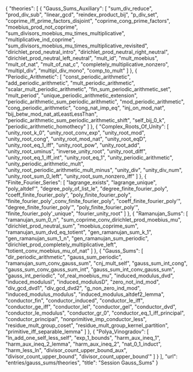 {
    "theories": [
        {
            "Gauss_Sums_Auxiliary": [
                "sum_div_reduce",
                "prod_div_sub",
                "linear_gcd",
                "reindex_product_bij",
                "p_div_set",
                "coprime_iff_prime_factors_disjoint",
                "coprime_cong_prime_factors",
                "moebius_prod_not_coprime",
                "sum_divisors_moebius_mu_times_multiplicative",
                "multiplicative_ind_coprime",
                "sum_divisors_moebius_mu_times_multiplicative_revisited",
                "dirichlet_prod_neutral_intro",
                "dirichlet_prod_neutral_right_neutral",
                "dirichlet_prod_neutral_left_neutral",
                "mult_id",
                "mult_moebius",
                "mult_of_nat",
                "mult_of_nat_c",
                "completely_multiplicative_nonzero",
                "multipl_div",
                "multipl_div_mono",
                "comp_to_mult"
            ]
        },
        {
            "Periodic_Arithmetic": [
                "const_periodic_arithmetic",
                "add_periodic_arithmetic",
                "mult_periodic_arithmetic",
                "scalar_mult_periodic_arithmetic",
                "fin_sum_periodic_arithmetic_set",
                "mult_period",
                "unique_periodic_arithmetic_extension",
                "periodic_arithmetic_sum_periodic_arithmetic",
                "mod_periodic_arithmetic",
                "cong_periodic_arithmetic",
                "cong_nat_imp_eq",
                "inj_on_mod_nat",
                "bij_betw_mod_nat_atLeastLessThan",
                "periodic_arithmetic_sum_periodic_arithmetic_shift",
                "self_bij_0_k",
                "periodic_arithmetic_homothecy"
            ]
        },
        {
            "Complex_Roots_Of_Unity": [
                "unity_root_k_0",
                "unity_root_conv_exp",
                "unity_root_mod",
                "unity_root_cong",
                "unity_root_mod_nat",
                "unity_root_eqD",
                "unity_root_eq_1_iff",
                "unity_root_pow",
                "unity_root_add",
                "unity_root_uminus",
                "inverse_unity_root",
                "unity_root_diff",
                "unity_root_eq_1_iff_int",
                "unity_root_eq_1",
                "unity_periodic_arithmetic",
                "unity_periodic_arithmetic_mult",
                "unity_root_periodic_arithmetic_mult_minus",
                "unity_div",
                "unity_div_num",
                "unity_root_sum_0_left",
                "unity_root_sum_nonzero_iff"
            ]
        },
        {
            "Finite_Fourier_Series": [
                "lagrange_exists",
                "lagrange_unique",
                "poly_altdef'",
                "degree_poly_of_list_le",
                "degree_finite_fourier_poly",
                "coeff_finite_fourier_poly",
                "poly_finite_fourier_poly",
                "finite_fourier_poly'_conv_finite_fourier_poly",
                "coeff_finite_fourier_poly'",
                "degree_finite_fourier_poly'",
                "poly_finite_fourier_poly'",
                "finite_fourier_poly'_unique",
                "fourier_unity_root"
            ]
        },
        {
            "Ramanujan_Sums": [
                "ramanujan_sum_0_n",
                "sum_coprime_conv_dirichlet_prod_moebius_mu",
                "dirichlet_prod_neutral_sum",
                "moebius_coprime_sum",
                "ramanujan_sum_dvd_eq_totient",
                "gen_ramanujan_sum_k_1",
                "gen_ramanujan_sum_1_n",
                "gen_ramanujan_sum_periodic",
                "dirichlet_prod_completely_multiplicative_left",
                "totient_conv_moebius_mu_of_nat"
            ]
        },
        {
            "Gauss_Sums": [
                "dir_periodic_arithmetic",
                "gauss_sum_periodic",
                "ramanujan_sum_conv_gauss_sum",
                "cnj_mult_self",
                "gauss_sum_int_cong",
                "gauss_sum_conv_gauss_sum_int",
                "gauss_sum_int_conv_gauss_sum",
                "gauss_int_periodic",
                "of_real_moebius_mu",
                "induced_modulus_dvd",
                "induced_modulusI",
                "induced_modulusD",
                "zero_not_ind_mod",
                "div_gcd_dvd1",
                "div_gcd_dvd2",
                "g_non_zero_ind_mod",
                "induced_modulus_modulus",
                "induced_modulus_altdef2_lemma",
                "conductor_fin",
                "conductor_induced",
                "conductor_le_iff",
                "conductor_ge_iff",
                "conductor_leI",
                "conductor_geI",
                "conductor_dvd",
                "conductor_le_modulus",
                "conductor_gr_0",
                "conductor_eq_1_iff_principal",
                "conductor_principal",
                "nonprimitive_imp_conductor_less",
                "residue_mult_group_coset",
                "residue_mult_group_kernel_partition",
                "primitive_iff_separable_lemma"
            ]
        },
        {
            "Polya_Vinogradov": [
                "ln_add_one_self_less_self",
                "exp_1_bounds",
                "harm_aux_ineq_1",
                "harm_aux_ineq_2_lemma",
                "harm_aux_ineq_2",
                "nat_0_1_induct",
                "harm_less_ln",
                "divisor_count_upper_bound_aux",
                "divisor_count_upper_bound",
                "divisor_count_upper_bound'"
            ]
        }
    ],
    "url": "entries/gauss_sums/theories",
    "title": "Session Gauss_Sums"
}